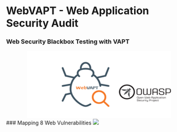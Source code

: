 # WebVAPT - Web Application Security Audit
###  Web Security Blackbox Testing with VAPT

<center><img src="https://raw.githubusercontent.com/paciente23256/webvapt/main/images/logo.png">
</center>
### Mapping 8 Web Vulnerabilities
<a target="_blank" href="https://en.wikipedia.org/wiki/Python_(programming_language)">
<img src="https://img.shields.io/badge/python-3.11-blue.svg">
</a>

